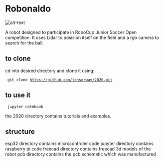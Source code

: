 # Robonaldo

![alt-text](robot_test.gif)

A robot designed to participate in RoboCup Junior Soccer Open competition.
It uses Lidar to posision itself on the field and a rgb camera to search for the ball.

## to clone
cd into desired directory and clone it using:

<code> git clone https://github.com/tensorway/2020.git </code>

## to use it

<code> jupyter notebook </code>

the 2020 directory contains tutorials and examples.

## structure
esp32 directory contains microcontroler code
jupyter directory contains raspberry pi code
freecad directory contains freecad 3d models of the robot
pcb directory contains the pcb schematic which was manufactured
